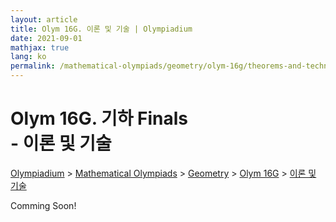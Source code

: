 ```yaml
---
layout: article
title: Olym 16G. 이론 및 기술 | Olympiadium
date: 2021-09-01
mathjax: true
lang: ko
permalink: /mathematical-olympiads/geometry/olym-16g/theorems-and-techniques/
---
```

# Olym 16G. 기하 Finals <br> <ssup> - 이론 및 기술</ssup>

<a href="{{ site.homeurl }}">Olympiadium</a> > <a href="{{ site.homeurl }}mathematical-olympiads/">Mathematical Olympiads</a> > <a href="{{ site.homeurl }}mathematical-olympiads/geometry/">Geometry</a> > <a href="{{ site.homeurl }}mathematical-olympiads/geometry/olym-16g/">Olym 16G</a> > <a href="{{ site.homeurl }}mathematical-olympiads/geometry/olym-16g/theorems-and-techniques/">이론 및 기술</a>

Comming Soon!
